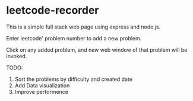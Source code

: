 # leetcode-recorder

This is a simple full stack web page using express and node.js.

Enter leetcode' problem number to add a new problem.

Click on any added problem, and new web window of that problem will be invoked. 

TODO:
1. Sort the problems by difficulty and created date
2. Add Data visualization
3. Improve performence 
